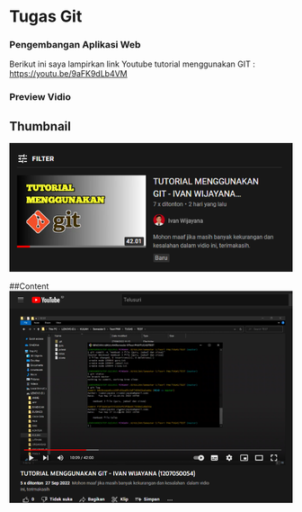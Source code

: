 # Tugas Git
### Pengembangan Aplikasi Web
Berikut ini saya lampirkan link Youtube tutorial menggunakan GIT :
https://youtu.be/9aFK9dLb4VM

### Preview Vidio
## Thumbnail
![Thumbnail](IMG1.PNG "Thumbnail")

##Content
![Content](IMG2.PNG "Content")
